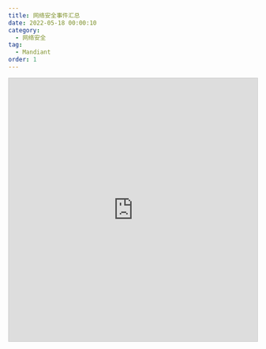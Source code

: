 ```yaml
---
title: 网络安全事件汇总
date: 2022-05-18 00:00:10
category:
  - 网络安全
tag:
  - Mandiant
order: 1
---
```


<iframe class="airtable-embed" src="https://airtable.com/embed/shrcBBDiOqnxKuTlt?backgroundColor=blue&viewControls=on" frameborder="0" onmousewheel="" width="100%" height="533" style="background: transparent; border: 1px solid #ccc;"></iframe>